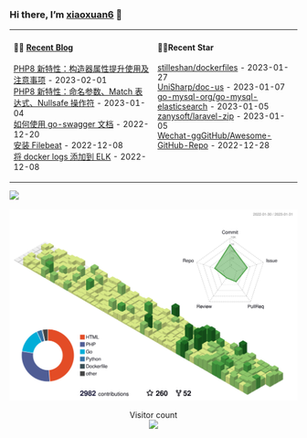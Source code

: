 ### Hi there, I’m [xiaoxuan6](https://xiaoxuan6.github.io/) 👋 

<table width="800px">
<tr>

<td valign="top" width="50%">

#### 🤹‍♀️ <a href="https://xiaoxuan6.github.io/" target="_blank">Recent Blog</a>

<!-- blog starts -->
<a href='https://xiaoxuan6.github.io/posts/5398291e.html' target='_blank'>PHP8 新特性：构造器属性提升使用及注意事项</a> - 2023-02-01<br/>
<a href='https://xiaoxuan6.github.io/posts/8771b634.html' target='_blank'>PHP8 新特性：命名参数、Match 表达式、Nullsafe 操作符</a> - 2023-01-04<br/>
<a href='https://xiaoxuan6.github.io/posts/afcd2575.html' target='_blank'>如何使用 go-swagger 文档</a> - 2022-12-20<br/>
<a href='https://xiaoxuan6.github.io/posts/c5c02008.html' target='_blank'>安装 Filebeat</a> - 2022-12-08<br/>
<a href='https://xiaoxuan6.github.io/posts/47004904.html' target='_blank'>将 docker logs 添加到 ELK</a> - 2022-12-08<br/>

<!-- blog ends -->

</td>

<td valign="top" width="50%">

#### 🤹‍♀️Recent Star

<!-- Star starts -->
<a href='https://github.com/stilleshan/dockerfiles' target='_blank'>stilleshan/dockerfiles</a> - 2023-01-27<br/>
<a href='https://github.com/UniSharp/doc-us' target='_blank'>UniSharp/doc-us</a> - 2023-01-07<br/>
<a href='https://github.com/go-mysql-org/go-mysql-elasticsearch' target='_blank'>go-mysql-org/go-mysql-elasticsearch</a> - 2023-01-05<br/>
<a href='https://github.com/zanysoft/laravel-zip' target='_blank'>zanysoft/laravel-zip</a> - 2023-01-05<br/>
<a href='https://github.com/Wechat-ggGitHub/Awesome-GitHub-Repo' target='_blank'>Wechat-ggGitHub/Awesome-GitHub-Repo</a> - 2022-12-28<br/>

<!-- Star ends -->

</td>
</tr>

</table>

![](https://activity-graph.herokuapp.com/graph?username=xiaoxuan6&theme=redical)

<picture>
  <source media="(prefers-color-scheme: dark)" srcset="https://raw.githubusercontent.com/xiaoxuan6/xiaoxuan6/master/profile-3d-contrib/profile-night-green.svg">
  <img alt="Shows an illustrated sun in light color mode and a moon with stars in dark color mode." src="https://raw.githubusercontent.com/xiaoxuan6/xiaoxuan6/master/profile-3d-contrib/profile-green.svg">
</picture>

<p align="center"> 
  Visitor count<br>
  <img src="https://profile-counter.glitch.me/xiaoxuan6/count.svg" />
</p>
